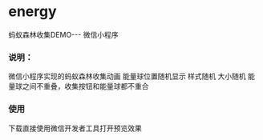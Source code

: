 # energy
蚂蚁森林收集DEMO--- 微信小程序
### 说明：
微信小程序实现的蚂蚁森林收集动画 能量球位置随机显示 样式随机 大小随机
能量球之间不重叠，收集按钮和能量球都不重合

### 使用
下载直接使用微信开发者工具打开预览效果



